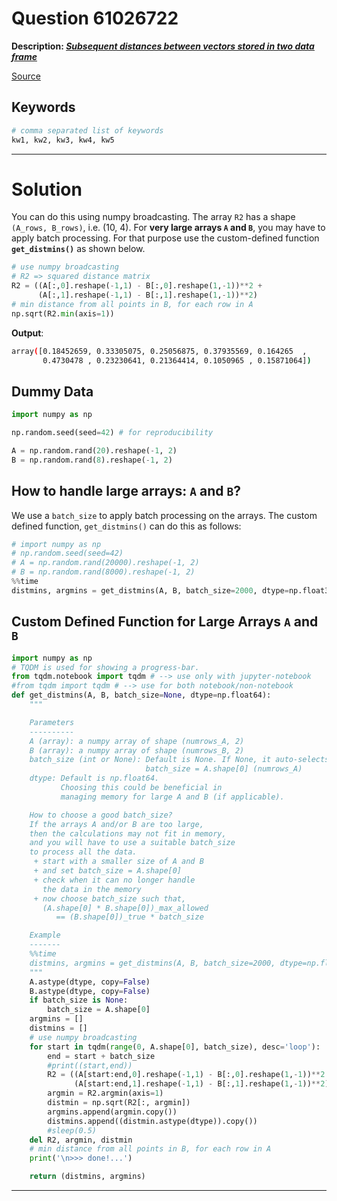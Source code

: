 # Question 61026722

**Description: [_Subsequent distances between vectors stored in two data frame_][#Q]**

[Source][#Q]

[#Q]: https://stackoverflow.com/questions/61026722/subsequent-distances-between-vectors-stored-in-two-data-frame

## Keywords

```bash
# comma separated list of keywords
kw1, kw2, kw3, kw4, kw5
```

---

# Solution

You can do this using numpy broadcasting. The array `R2` has a shape `(A_rows, B_rows)`, i.e. (10, 4). For **very large arrays `A` and `B`**, you may have to apply batch processing. For that purpose use the custom-defined function **`get_distmins()`** as shown below.

```python
# use numpy broadcasting
# R2 => squared distance matrix
R2 = ((A[:,0].reshape(-1,1) - B[:,0].reshape(1,-1))**2 +
      (A[:,1].reshape(-1,1) - B[:,1].reshape(1,-1))**2)
# min distance from all points in B, for each row in A
np.sqrt(R2.min(axis=1))
```

**Output**:

```bash
array([0.18452659, 0.33305075, 0.25056875, 0.37935569, 0.164265  ,
       0.4730478 , 0.23230641, 0.21364414, 0.1050965 , 0.15871064])
```

## Dummy Data

```python
import numpy as np

np.random.seed(seed=42) # for reproducibility

A = np.random.rand(20).reshape(-1, 2)
B = np.random.rand(8).reshape(-1, 2)
```

## How to handle large arrays: `A` and `B`?

We use a `batch_size` to apply batch processing on the arrays.
The custom defined function, `get_distmins()` can do this as follows:

```python
# import numpy as np
# np.random.seed(seed=42)
# A = np.random.rand(20000).reshape(-1, 2)
# B = np.random.rand(8000).reshape(-1, 2)
%%time
distmins, argmins = get_distmins(A, B, batch_size=2000, dtype=np.float32)
```

## Custom Defined Function for Large Arrays `A` and `B`

```python
import numpy as np
# TQDM is used for showing a progress-bar.
from tqdm.notebook import tqdm # --> use only with jupyter-notebook
#from tqdm import tqdm # --> use for both notebook/non-notebook
def get_distmins(A, B, batch_size=None, dtype=np.float64):
    """

    Parameters
    ----------
    A (array): a numpy array of shape (numrows_A, 2)
    B (array): a numpy array of shape (numrows_B, 2)
    batch_size (int or None): Default is None. If None, it auto-selects
                              batch_size = A.shape[0] (numrows_A)
    dtype: Default is np.float64.
           Choosing this could be beneficial in
           managing memory for large A and B (if applicable).

    How to choose a good batch_size?
    If the arrays A and/or B are too large,
    then the calculations may not fit in memory,
    and you will have to use a suitable batch_size
    to process all the data.
     + start with a smaller size of A and B
     + and set batch_size = A.shape[0]
     + check when it can no longer handle
       the data in the memory
     + now choose batch_size such that,
       (A.shape[0] * B.shape[0])_max_allowed
          == (B.shape[0])_true * batch_size

    Example
    -------
    %%time
    distmins, argmins = get_distmins(A, B, batch_size=2000, dtype=np.float32)
    """
    A.astype(dtype, copy=False)
    B.astype(dtype, copy=False)
    if batch_size is None:
        batch_size = A.shape[0]
    argmins = []
    distmins = []
    # use numpy broadcasting
    for start in tqdm(range(0, A.shape[0], batch_size), desc='loop'):
        end = start + batch_size
        #print((start,end))
        R2 = ((A[start:end,0].reshape(-1,1) - B[:,0].reshape(1,-1))**2 +
              (A[start:end,1].reshape(-1,1) - B[:,1].reshape(1,-1))**2)
        argmin = R2.argmin(axis=1)
        distmin = np.sqrt(R2[:, argmin])
        argmins.append(argmin.copy())
        distmins.append((distmin.astype(dtype)).copy())
        #sleep(0.5)
    del R2, argmin, distmin
    # min distance from all points in B, for each row in A
    print('\n>>> done!...')

    return (distmins, argmins)
```

---
